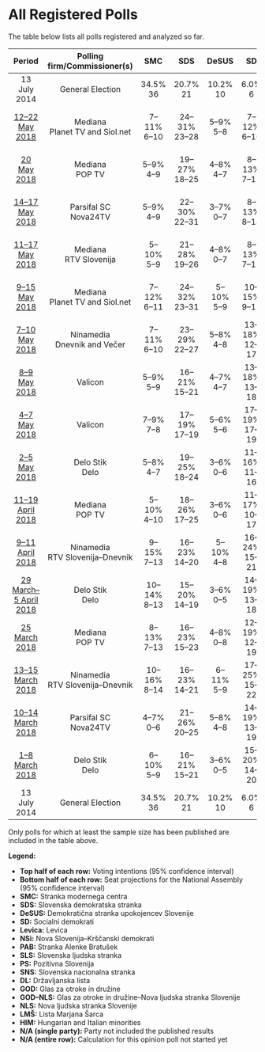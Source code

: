 # All Registered Polls

The table below lists all polls registered and analyzed so far.

| Period     | Polling firm/Commissioner(s) | SMC | SDS | DeSUS | SD | Levica | NSi | PAB | SLS | PS | SNS | DL | GOD | GOD–NLS | NLS | LMŠ | HIM |
|:----------:|:----------------------------:|:--:|:--:|:--:|:--:|:--:|:--:|:--:|:--:|:--:|:--:|:--:|:--:|:--:|:--:|:--:|:--:|
| 13 July 2014 | General Election | 34.5% <br> 36 | 20.7% <br> 21 | 10.2% <br> 10 | 6.0% <br> 6 | 6.0% <br> 6 | 5.6% <br> 5 | 4.4% <br> 4 | 4.0% <br> 0 | 3.0% <br> 0 | 2.2% <br> 0 | 0.6% <br> 0 | 0.0% <br> 0 | 0.0% <br> 0 | 0.0% <br> 0 | 0.0% <br> 0 | 0.0% <br> 2 |
| [12–22 May 2018](2018-05-22-Mediana.html) | Mediana <br> Planet TV and Siol.net | 7–11% <br> 6–10 | 24–31% <br> 23–28 | 5–9% <br> 5–8 | 7–12% <br> 6–10 | 6–10% <br> 5–9 | 5–9% <br> 5–8 | 4–8% <br> 3–7 | 2–5% <br> 0–4 | N/A <br> N/A | 4–8% <br> 3–6 | N/A <br> N/A | N/A <br> N/A | 0–2% <br> 0 | N/A <br> N/A | 15–21% <br> 15–19 | N/A <br> N/A |
| [20 May 2018](2018-05-20-Mediana.html) | Mediana <br> POP TV | 5–9% <br> 4–9 | 19–27% <br> 18–25 | 4–8% <br> 4–7 | 8–13% <br> 7–12 | 5–9% <br> 4–8 | 4–7% <br> 0–7 | 3–7% <br> 0–6 | 2–4% <br> 0–3 | N/A <br> N/A | 3–7% <br> 0–6 | N/A <br> N/A | N/A <br> N/A | N/A <br> N/A | N/A <br> N/A | 12–18% <br> 11–17 | N/A <br> N/A |
| [14–17 May 2018](2018-05-17-ParsifalSC.html) | Parsifal SC <br> Nova24TV | 5–9% <br> 4–9 | 22–30% <br> 22–31 | 3–7% <br> 0–7 | 8–13% <br> 8–14 | 3–6% <br> 0–6 | 3–7% <br> 0–6 | 1–4% <br> 0 | 1–4% <br> 0 | N/A <br> N/A | 2–6% <br> 0–6 | 2–6% <br> 0–5 | N/A <br> N/A | 1–4% <br> 0 | N/A <br> N/A | 15–22% <br> 15–23 | N/A <br> N/A |
| [11–17 May 2018](2018-05-17-Mediana.html) | Mediana <br> RTV Slovenija | 5–10% <br> 5–9 | 21–28% <br> 19–26 | 4–8% <br> 0–7 | 8–13% <br> 7–12 | 5–10% <br> 5–9 | 4–7% <br> 0–6 | 3–6% <br> 0–6 | 2–5% <br> 0–4 | N/A <br> N/A | 3–6% <br> 0–6 | N/A <br> N/A | N/A <br> N/A | 0–1% <br> 0 | N/A <br> N/A | 14–20% <br> 13–19 | N/A <br> N/A |
| [9–15 May 2018](2018-05-15-Mediana.html) | Mediana <br> Planet TV and Siol.net | 7–12% <br> 6–11 | 24–32% <br> 23–31 | 5–10% <br> 5–9 | 10–15% <br> 9–15 | 6–11% <br> 5–10 | 3–6% <br> 0–6 | 4–8% <br> 0–7 | 2–5% <br> 0–4 | N/A <br> N/A | 4–8% <br> 0–7 | N/A <br> N/A | N/A <br> N/A | 0–2% <br> 0 | N/A <br> N/A | 13–19% <br> 11–18 | N/A <br> N/A |
| [7–10 May 2018](2018-05-10-Ninamedia.html) | Ninamedia <br> Dnevnik and Večer | 7–11% <br> 6–10 | 23–29% <br> 22–27 | 5–8% <br> 4–8 | 13–18% <br> 12–17 | 5–9% <br> 4–8 | 6–10% <br> 5–9 | 1–3% <br> 0 | 1–3% <br> 0 | N/A <br> N/A | 1–3% <br> 0 | N/A <br> N/A | N/A <br> N/A | 0–1% <br> 0 | N/A <br> N/A | 13–19% <br> 12–17 | N/A <br> N/A |
| [8–9 May 2018](2018-05-09-Valicon.html) | Valicon | 5–9% <br> 5–9 | 16–21% <br> 15–21 | 4–7% <br> 4–7 | 13–18% <br> 13–18 | 8–12% <br> 7–11 | 6–10% <br> 6–9 | 2–5% <br> 0–4 | 1–4% <br> 0 | N/A <br> N/A | 2–5% <br> 0–4 | N/A <br> N/A | N/A <br> N/A | 2–4% <br> 0–4 | N/A <br> N/A | 15–21% <br> 15–20 | N/A <br> N/A |
| [4–7 May 2018](2018-05-07-Valicon.html) | Valicon | 7–9% <br> 7–8 | 17–19% <br> 17–19 | 5–6% <br> 5–6 | 17–19% <br> 17–19 | 8–10% <br> 8–10 | 6–7% <br> 5–7 | 3–4% <br> 0–4 | 2–3% <br> 0 | N/A <br> N/A | 2–3% <br> 0 | N/A <br> N/A | N/A <br> N/A | 1–2% <br> 0 | N/A <br> N/A | 17–19% <br> 17–19 | N/A <br> N/A |
| [2–5 May 2018](2018-05-05-DeloStik.html) | Delo Stik <br> Delo | 5–8% <br> 4–7 | 19–25% <br> 18–24 | 3–6% <br> 0–6 | 11–16% <br> 11–16 | 6–10% <br> 6–10 | 6–9% <br> 5–9 | 3–5% <br> 0–5 | 2–4% <br> 0–4 | N/A <br> N/A | 2–4% <br> 0 | N/A <br> N/A | N/A <br> N/A | 0–1% <br> 0 | N/A <br> N/A | 17–22% <br> 16–22 | N/A <br> N/A |
| [11–19 April 2018](2018-04-19-Mediana.html) | Mediana <br> POP TV | 5–10% <br> 4–10 | 18–26% <br> 17–25 | 3–6% <br> 0–6 | 11–17% <br> 10–17 | 5–9% <br> 4–9 | 4–8% <br> 0–8 | 2–5% <br> 0–4 | 1–4% <br> 0 | 0–1% <br> 0 | 1–4% <br> 0 | N/A <br> N/A | N/A <br> N/A | 0–2% <br> 0 | N/A <br> N/A | 18–26% <br> 17–25 | N/A <br> N/A |
| [9–11 April 2018](2018-04-11-Ninamedia.html) | Ninamedia <br> RTV Slovenija–Dnevnik | 9–15% <br> 7–13 | 16–23% <br> 14–20 | 5–10% <br> 4–8 | 16–24% <br> 15–21 | 6–11% <br> 5–10 | 5–10% <br> 4–8 | 0–1% <br> 0 | N/A <br> N/A | N/A <br> N/A | N/A <br> N/A | N/A <br> N/A | N/A <br> N/A | N/A <br> N/A | N/A <br> N/A | 16–23% <br> 14–21 | N/A <br> N/A |
| [29 March–5 April 2018](2018-04-05-DeloStik.html) | Delo Stik <br> Delo | 10–14% <br> 8–13 | 15–20% <br> 14–19 | 3–6% <br> 0–5 | 14–19% <br> 13–18 | 5–9% <br> 4–8 | 7–10% <br> 6–9 | 3–5% <br> 0–4 | N/A <br> N/A | N/A <br> N/A | N/A <br> N/A | N/A <br> N/A | N/A <br> N/A | N/A <br> N/A | N/A <br> N/A | 18–24% <br> 16–22 | N/A <br> N/A |
| [25 March 2018](2018-03-25-Mediana.html) | Mediana <br> POP TV | 8–13% <br> 7–13 | 16–23% <br> 15–23 | 4–8% <br> 0–8 | 12–19% <br> 12–19 | 5–10% <br> 5–9 | 5–9% <br> 4–9 | 2–5% <br> 0–5 | 1–3% <br> 0 | 0–2% <br> 0 | 1–4% <br> 0–4 | N/A <br> N/A | N/A <br> N/A | 1–4% <br> 0 | N/A <br> N/A | 22–30% <br> 21–29 | N/A <br> N/A |
| [13–15 March 2018](2018-03-15-Ninamedia.html) | Ninamedia <br> RTV Slovenija–Dnevnik | 10–16% <br> 8–14 | 16–23% <br> 14–21 | 6–11% <br> 5–9 | 17–25% <br> 15–22 | 4–8% <br> 0–7 | 6–11% <br> 5–9 | 0–1% <br> 0 | N/A <br> N/A | N/A <br> N/A | N/A <br> N/A | N/A <br> N/A | N/A <br> N/A | N/A <br> N/A | N/A <br> N/A | 17–24% <br> 15–22 | N/A <br> N/A |
| [10–14 March 2018](2018-03-14-ParsifalSC.html) | Parsifal SC <br> Nova24TV | 4–7% <br> 0–6 | 21–26% <br> 20–25 | 5–8% <br> 4–8 | 14–19% <br> 13–19 | 3–6% <br> 0–5 | 5–9% <br> 5–8 | 1–3% <br> 0 | 2–4% <br> 0–4 | 0–2% <br> 0 | 4–7% <br> 0–6 | N/A <br> N/A | N/A <br> N/A | 0–1% <br> 0 | N/A <br> N/A | 18–24% <br> 17–24 | N/A <br> N/A |
| [1–8 March 2018](2018-03-08-DeloStik.html) | Delo Stik <br> Delo | 6–10% <br> 5–9 | 16–21% <br> 15–21 | 3–6% <br> 0–5 | 15–20% <br> 14–20 | 5–8% <br> 4–8 | 6–9% <br> 5–9 | 1–3% <br> 0 | 2–5% <br> 0–4 | N/A <br> N/A | 2–4% <br> 0 | N/A <br> N/A | N/A <br> N/A | N/A <br> N/A | N/A <br> N/A | 22–28% <br> 21–28 | N/A <br> N/A |
| 13 July 2014 | General Election | 34.5% <br> 36 | 20.7% <br> 21 | 10.2% <br> 10 | 6.0% <br> 6 | 6.0% <br> 6 | 5.6% <br> 5 | 4.4% <br> 4 | 4.0% <br> 0 | 3.0% <br> 0 | 2.2% <br> 0 | 0.6% <br> 0 | 0.0% <br> 0 | 0.0% <br> 0 | 0.0% <br> 0 | 0.0% <br> 0 | 0.0% <br> 2 |

Only polls for which at least the sample size has been published are included in the table above.

**Legend:**
+ **Top half of each row:** Voting intentions (95% confidence interval)
+ **Bottom half of each row:** Seat projections for the National Assembly (95% confidence interval)
+ **SMC:** Stranka modernega centra
+ **SDS:** Slovenska demokratska stranka
+ **DeSUS:** Demokratična stranka upokojencev Slovenije
+ **SD:** Socialni demokrati
+ **Levica:** Levica
+ **NSi:** Nova Slovenija–Krščanski demokrati
+ **PAB:** Stranka Alenke Bratušek
+ **SLS:** Slovenska ljudska stranka
+ **PS:** Pozitivna Slovenija
+ **SNS:** Slovenska nacionalna stranka
+ **DL:** Državljanska lista
+ **GOD:** Glas za otroke in družine
+ **GOD–NLS:** Glas za otroke in družine–Nova ljudska stranka Slovenije
+ **NLS:** Nova ljudska stranka Slovenije
+ **LMŠ:** Lista Marjana Šarca
+ **HIM:** Hungarian and Italian minorities
+ **N/A (single party):** Party not included the published results
+ **N/A (entire row):** Calculation for this opinion poll not started yet

